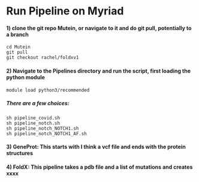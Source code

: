 # Run Pipeline on Myriad


#### 1) clone the git repo Mutein, or navigate to it and do git pull, potentially to a branch
```
cd Mutein
git pull
git checkout rachel/foldxv1
```
#### 2) Navigate to the Pipelines directory and run the script, first loading the python module
```
module load python3/recommended
```
##### There are a few choices:
```
sh pipeline_covid.sh
sh pipeline_notch.sh
sh pipeline_notch_NOTCH1.sh
sh pipeline_notch_NOTCH1_AF.sh
```
#### 3) GeneProt: This starts with I think a vcf file and ends with the protein structures
#### 4) FoldX: This pipeline takes a pdb file and a list of mutations and creates xxxx